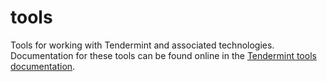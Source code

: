 # tools

Tools for working with Tendermint and associated technologies. Documentation for
these tools can be found online in the [Tendermint tools
documentation](https://docs.tendermint.com/v0.34/tools/).
